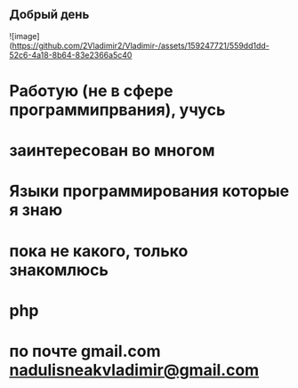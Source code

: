 ## **Добрый день**
![image](https://github.com/2Vladimir2/Vladimir-/assets/159247721/559dd1dd-52c6-4a18-8b64-83e2366a5c40

# Работую (не в сфере программипрвания), учусь 
# заинтересован во многом 
# Языки программирования которые я знаю 
# пока не какого, только знакомлюсь 
# php
# по почте gmail.com nadulisneakvladimir@gmail.com
